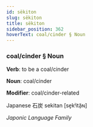```yaml
---
id: sëkiton
slug: sëkiton
title: sëkiton
sidebar_position: 362
hoverText: coal/cinder § Noun
---
```


### coal/cinder § Noun

**Verb**: to be a coal/cinder

**Noun**: coal/cinder

**Modifier**: coal/cinder-related

Japanese 石炭 sekitan [se̞kʲitã̠ɴ]

*Japonic Language Family*